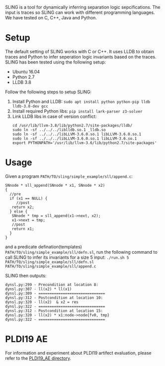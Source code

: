 SLING is a tool for dynamically inferring separation logic sepcifications. The input is traces so SLING can work with different programming languages. We have tested on C, C++, Java and Python. 

# Setup

The default setting of SLING works with C or C++. It uses LLDB to obtain traces and Python to infer seperation logic invariants based on the traces. SLING has been tested using the following setup:
  
  - Ubuntu 16.04
  - Python 2.7
  - LLDB 3.8

Follow the following steps to setup SLING:
  1. Install Python and LLDB: ```sudo apt install python python-pip lldb lldb-3.8-dev gcc```
  2. Install required Python libs: ```pip install lark-parser z3-solver```
  3. Link LLDB libs in case of version conflict:
     ```
     cd /usr/lib/llvm-3.8/lib/python2.7/site-packages/lldb/
     sudo ln -sf ../../../liblldb.so.1 _lldb.so
     sudo ln -sf ../../../libLLVM-3.6.0.so.1 libLLVM-3.6.0.so.1
     sudo ln -sf ../../../libLLVM-3.6.0.so.1 libLLVM-3.6.so.1
     export PYTHONPATH='/usr/lib/llvm-3.6/lib/python2.7/site-packages'
     ```
     
 # Usage
 
 Given a program ```PATH/TO/sling/simple_example/sll/append.c```:
 ```
 SNnode * sll_append(SNnode * x1, SNnode * x2)
 {
   //pre
   if (x1 == NULL) {
	  //post
    return x2;
   } else {
    SNnode * tmp = sll_append(x1->next, x2);
    x1->next = tmp;
    //post
    return x1;
   }
 }

 ```

 and a predicate defination(templates) ```PATH/TO/sling/simple_example/sll/defn.sl```, run the following command to call SLING to infer its invariants for a size 5 input:
  ```./run.sh 5 PATH/TO/sling/simple_example/sll/defn.sl PATH/TO/sling/simple_example/sll/append.c```
  
 SLING then outputs:
 ```
 dynsl.py:299 - Precondition at location 8:
 dynsl.py:307 - ll(x2) * ll(x1) 
 dynsl.py:309 - ==============================
 dynsl.py:312 - Postcondition at location 10:
 dynsl.py:320 - ll(x2)  & x2 = res
 dynsl.py:322 - ==============================
 dynsl.py:312 - Postcondition at location 15:
 dynsl.py:320 - ll(x2) * x1:node->node{fv0, tmp} 
 dynsl.py:322 - ==============================
 ```
 
 # PLDI19 AE
 
 For information and experiment about PLDI19 artifect evaluation, please refer to the [PLDI19_AE directory](PLDI19_AE/). 
